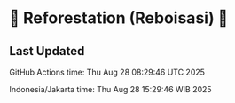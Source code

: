 
# 🌳 Reforestation (Reboisasi) 🌲

## Last Updated

GitHub Actions time: Thu Aug 28 08:29:46 UTC 2025

Indonesia/Jakarta time: Thu Aug 28 15:29:46 WIB 2025

